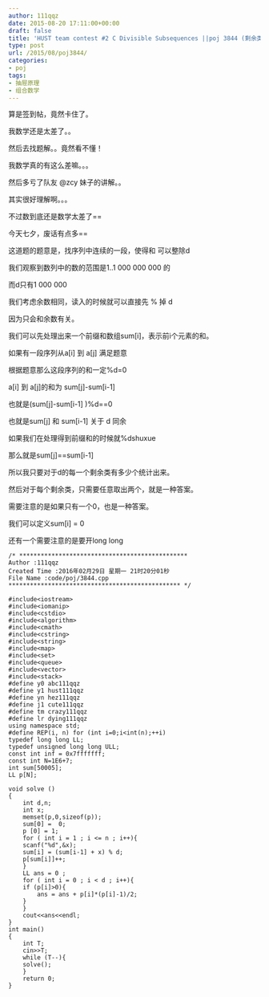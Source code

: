 ```yaml
---
author: 111qqz
date: 2015-08-20 17:11:00+00:00
draft: false
title: 'HUST team contest #2 C Divisible Subsequences ||poj 3844 (剩余类)'
type: post
url: /2015/08/poj3844/
categories:
- poj
tags:
- 抽屉原理
- 组合数学
---
```



算是签到帖，竟然卡住了。

我数学还是太差了。。

然后去找题解。。竟然看不懂！

我数学真的有这么差嘛。。。

然后多亏了队友 @zcy 妹子的讲解。。

其实很好理解啊。。。

不过数到底还是数学太差了==

今天七夕，废话有点多==



这道题的题意是，找序列中连续的一段，使得和 可以整除d

我们观察到数列中的数的范围是1..1 000 000 000 的

而d只有1 000 000

我们考虑余数相同，读入的时候就可以直接先 % 掉 d

因为只会和余数有关。

我们可以先处理出来一个前缀和数组sum[i]，表示前i个元素的和。

如果有一段序列从a[i] 到 a[j] 满足题意

根据题意那么这段序列的和一定%d=0

a[i] 到 a[j]的和为 sum[j]-sum[i-1]

也就是(sum[j]-sum[i-1] )%d==0

也就是sum[j] 和 sum[i-1] 关于 d 同余

如果我们在处理得到前缀和的时候就%dshuxue

那么就是sum[j]==sum[i-1]

所以我只要对于d的每一个剩余类有多少个统计出来。

然后对于每个剩余类，只需要任意取出两个，就是一种答案。

需要注意的是如果只有一个0，也是一种答案。

我们可以定义sum[i] = 0

还有一个需要注意的是要开long long
 

    
    /* ***********************************************
    Author :111qqz
    Created Time :2016年02月29日 星期一 21时20分01秒
    File Name :code/poj/3844.cpp
    ************************************************ */
    
    #include<iostream>
    #include<iomanip>
    #include<cstdio>
    #include<algorithm>
    #include<cmath>
    #include<cstring>
    #include<string>
    #include<map>
    #include<set>
    #include<queue>
    #include<vector>
    #include<stack>
    #define y0 abc111qqz
    #define y1 hust111qqz
    #define yn hez111qqz
    #define j1 cute111qqz
    #define tm crazy111qqz
    #define lr dying111qqz
    using namespace std;
    #define REP(i, n) for (int i=0;i<int(n);++i)  
    typedef long long LL;
    typedef unsigned long long ULL;
    const int inf = 0x7fffffff;
    const int N=1E6+7;
    int sum[50005];
    LL p[N];
    
    void solve ()
    {
        int d,n;
        int x;
        memset(p,0,sizeof(p));
        sum[0] =  0;
        p [0] = 1;
        for ( int i = 1 ; i <= n ; i++){
    	scanf("%d",&x);
    	sum[i] = (sum[i-1] + x) % d;
    	p[sum[i]]++;
        }
        LL ans = 0 ;
        for ( int i = 0 ; i < d ; i++){
    	if (p[i]>0){
    	    ans = ans + p[i]*(p[i]-1)/2;
    	}
        }
        cout<<ans<<endl;
    }
    int main()
    {
        int T;
        cin>>T;
        while (T--){
    	solve();
        }
    	return 0;
    }
    



